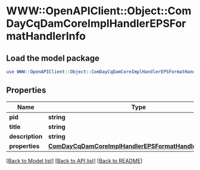# WWW::OpenAPIClient::Object::ComDayCqDamCoreImplHandlerEPSFormatHandlerInfo

## Load the model package
```perl
use WWW::OpenAPIClient::Object::ComDayCqDamCoreImplHandlerEPSFormatHandlerInfo;
```

## Properties
Name | Type | Description | Notes
------------ | ------------- | ------------- | -------------
**pid** | **string** |  | [optional] 
**title** | **string** |  | [optional] 
**description** | **string** |  | [optional] 
**properties** | [**ComDayCqDamCoreImplHandlerEPSFormatHandlerProperties**](ComDayCqDamCoreImplHandlerEPSFormatHandlerProperties.md) |  | [optional] 

[[Back to Model list]](../README.md#documentation-for-models) [[Back to API list]](../README.md#documentation-for-api-endpoints) [[Back to README]](../README.md)


